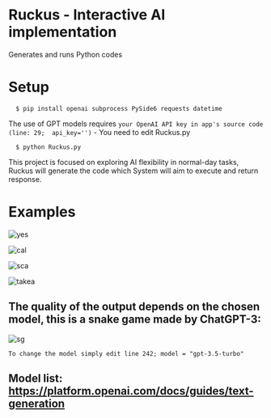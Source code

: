 # Ruckus - Interactive AI implementation
Generates and runs Python codes

# Setup

```
  $ pip install openai subprocess PySide6 requests datetime 
```
The use of GPT models requires `your OpenAI API key in app's source code (line: 29;  api_key='')` - You need to edit Ruckus.py
```
  $ python Ruckus.py
```

This project is focused on exploring AI flexibility in normal-day tasks,
Ruckus will generate the code which System will aim to execute and return response.

# Examples

![yes](https://github.com/FLOCK4H/Ruckus/assets/161654571/255a2d62-3d52-4179-960a-c6aa3202cdf6)

![cal](https://github.com/FLOCK4H/Ruckus/assets/161654571/4f49c36d-451e-432e-b0dc-50fe4cf966d8)


![sca](https://github.com/FLOCK4H/Ruckus/assets/161654571/dc2e51a9-f082-4120-b35c-869db26e4dda)

![takea](https://github.com/FLOCK4H/Ruckus/assets/161654571/835038cd-37c6-49e4-83a8-bd0ec1c862e0)

## The quality of the output depends on the chosen model, this is a snake game made by ChatGPT-3:

![sg](https://github.com/FLOCK4H/Ruckus/assets/161654571/3362dd49-2582-416a-aa9d-818512f7978b)

`To change the model simply edit line 242; model = "gpt-3.5-turbo"`

## Model list: https://platform.openai.com/docs/guides/text-generation
